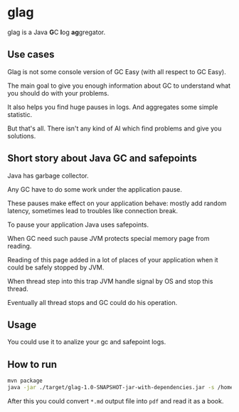 # glag

glag is a Java **G**C **l**og **ag**gregator.

## Use cases

Glag is not some console version of GC Easy
(with all respect to GC Easy).

The main goal to give you enough information about GC to understand
what you should do with your problems.

It also helps you find huge pauses in logs.
And aggregates some simple statistic.

But that's all.
There isn't any kind of AI which find problems and give you solutions.

## Short story about Java GC and safepoints

Java has garbage collector.

Any GC have to do some work under the application pause.

These pauses make effect on your application behave:
mostly add random latency, sometimes lead to troubles like connection break.

To pause your application Java uses safepoints.

When GC need such pause JVM protects special memory page from reading.

Reading of this page added in a lot of places of your application when it could be safely stopped  by JVM. 

When thread step into this trap JVM handle signal by OS and stop this thread.

Eventually all thread stops and GC could do his operation.

## Usage

You could use it to analize your gc and safepoint logs.

## How to run

```bash
mvn package
java -jar ./target/glag-1.0-SNAPSHOT-jar-with-dependencies.jar -s /home/safepoint.log -g /home/gc.log -o /home/report.md
```

After this you could convert `*.md` output file into `pdf` and read it as a book. 